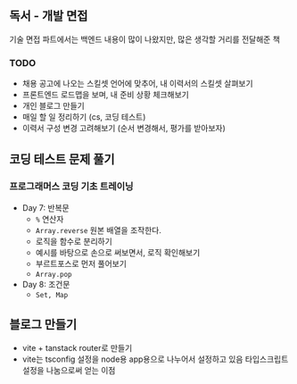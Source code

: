 ## 독서 - 개발 면접

기술 면접 파트에서는 백엔드 내용이 많이 나왔지만, 많은 생각할 거리를 전달해준 책

### TODO

- 채용 공고에 나오는 스킬셋 언어에 맞추어, 내 이력서의 스킬셋 살펴보기
- 프론트엔드 로드맵을 보며, 내 준비 상황 체크해보기
- 개인 블로그 만들기
- 매일 할 일 정리하기 (cs, 코딩 테스트)
- 이력서 구성 변경 고려해보기 (순서 변경해서, 평가를 받아보자)

## 코딩 테스트 문제 풀기

### 프로그래머스 코딩 기초 트레이닝

- Day 7: 반복문
  - `%` 연산자
  - `Array.reverse`
    원본 배열을 조작한다.
  - 로직을 함수로 분리하기
  - 예시를 바탕으로 손으로 써보면서, 로직 확인해보기
  - 부르트포스로 먼저 풀어보기
  - `Array.pop`
- Day 8: 조건문
  - `Set, Map`

## 블로그 만들기

- vite + tanstack router로 만들기
- vite는 tsconfig 설정을 node용 app용으로 나누어서 설정하고 있음
  타입스크립트 설정을 나눔으로써 얻는 이점
